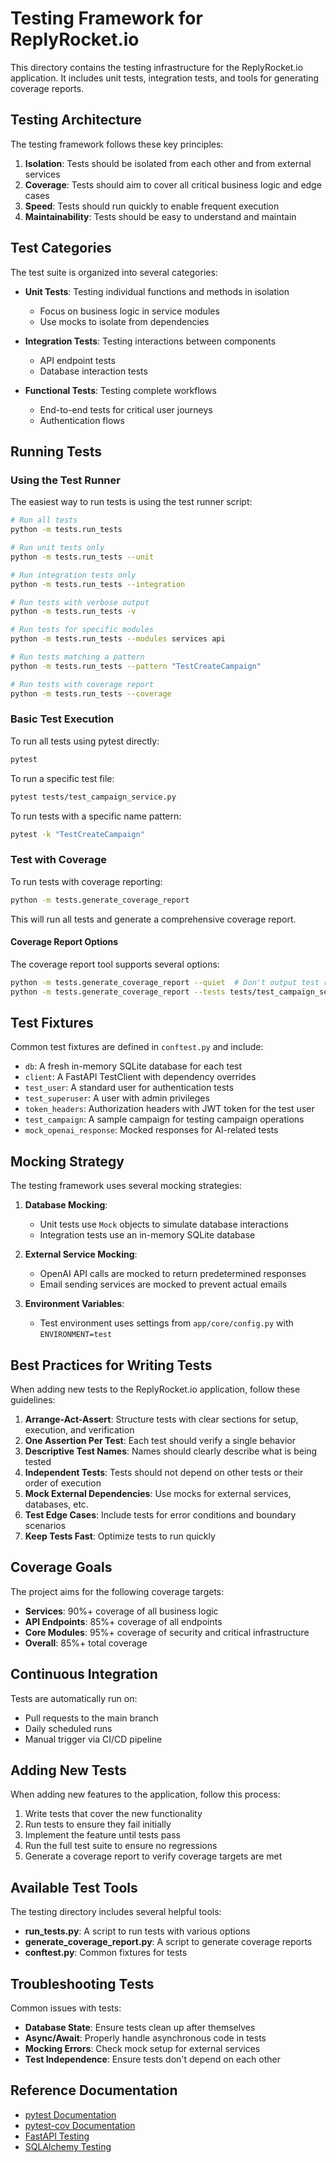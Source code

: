 # Testing Framework for ReplyRocket.io

This directory contains the testing infrastructure for the ReplyRocket.io application. It includes unit tests, integration tests, and tools for generating coverage reports.

## Testing Architecture

The testing framework follows these key principles:

1. **Isolation**: Tests should be isolated from each other and from external services
2. **Coverage**: Tests should aim to cover all critical business logic and edge cases
3. **Speed**: Tests should run quickly to enable frequent execution
4. **Maintainability**: Tests should be easy to understand and maintain

## Test Categories

The test suite is organized into several categories:

- **Unit Tests**: Testing individual functions and methods in isolation
  - Focus on business logic in service modules
  - Use mocks to isolate from dependencies
  
- **Integration Tests**: Testing interactions between components
  - API endpoint tests
  - Database interaction tests
  
- **Functional Tests**: Testing complete workflows
  - End-to-end tests for critical user journeys
  - Authentication flows

## Running Tests

### Using the Test Runner

The easiest way to run tests is using the test runner script:

```bash
# Run all tests
python -m tests.run_tests

# Run unit tests only
python -m tests.run_tests --unit

# Run integration tests only
python -m tests.run_tests --integration

# Run tests with verbose output
python -m tests.run_tests -v

# Run tests for specific modules
python -m tests.run_tests --modules services api

# Run tests matching a pattern
python -m tests.run_tests --pattern "TestCreateCampaign"

# Run tests with coverage report
python -m tests.run_tests --coverage
```

### Basic Test Execution

To run all tests using pytest directly:

```bash
pytest
```

To run a specific test file:

```bash
pytest tests/test_campaign_service.py
```

To run tests with a specific name pattern:

```bash
pytest -k "TestCreateCampaign"
```

### Test with Coverage

To run tests with coverage reporting:

```bash
python -m tests.generate_coverage_report
```

This will run all tests and generate a comprehensive coverage report.

#### Coverage Report Options

The coverage report tool supports several options:

```bash
python -m tests.generate_coverage_report --quiet  # Don't output test results to console
python -m tests.generate_coverage_report --tests tests/test_campaign_service.py  # Run specific tests
```

## Test Fixtures

Common test fixtures are defined in `conftest.py` and include:

- `db`: A fresh in-memory SQLite database for each test
- `client`: A FastAPI TestClient with dependency overrides
- `test_user`: A standard user for authentication tests
- `test_superuser`: A user with admin privileges
- `token_headers`: Authorization headers with JWT token for the test user
- `test_campaign`: A sample campaign for testing campaign operations
- `mock_openai_response`: Mocked responses for AI-related tests

## Mocking Strategy

The testing framework uses several mocking strategies:

1. **Database Mocking**:
   - Unit tests use `Mock` objects to simulate database interactions
   - Integration tests use an in-memory SQLite database

2. **External Service Mocking**:
   - OpenAI API calls are mocked to return predetermined responses
   - Email sending services are mocked to prevent actual emails

3. **Environment Variables**:
   - Test environment uses settings from `app/core/config.py` with `ENVIRONMENT=test`

## Best Practices for Writing Tests

When adding new tests to the ReplyRocket.io application, follow these guidelines:

1. **Arrange-Act-Assert**: Structure tests with clear sections for setup, execution, and verification
2. **One Assertion Per Test**: Each test should verify a single behavior
3. **Descriptive Test Names**: Names should clearly describe what is being tested
4. **Independent Tests**: Tests should not depend on other tests or their order of execution
5. **Mock External Dependencies**: Use mocks for external services, databases, etc.
6. **Test Edge Cases**: Include tests for error conditions and boundary scenarios
7. **Keep Tests Fast**: Optimize tests to run quickly

## Coverage Goals

The project aims for the following coverage targets:

- **Services**: 90%+ coverage of all business logic
- **API Endpoints**: 85%+ coverage of all endpoints
- **Core Modules**: 95%+ coverage of security and critical infrastructure
- **Overall**: 85%+ total coverage

## Continuous Integration

Tests are automatically run on:
- Pull requests to the main branch
- Daily scheduled runs
- Manual trigger via CI/CD pipeline

## Adding New Tests

When adding new features to the application, follow this process:

1. Write tests that cover the new functionality
2. Run tests to ensure they fail initially
3. Implement the feature until tests pass
4. Run the full test suite to ensure no regressions
5. Generate a coverage report to verify coverage targets are met

## Available Test Tools

The testing directory includes several helpful tools:

- **run_tests.py**: A script to run tests with various options
- **generate_coverage_report.py**: A script to generate coverage reports
- **conftest.py**: Common fixtures for tests

## Troubleshooting Tests

Common issues with tests:

- **Database State**: Ensure tests clean up after themselves
- **Async/Await**: Properly handle asynchronous code in tests
- **Mocking Errors**: Check mock setup for external services
- **Test Independence**: Ensure tests don't depend on each other

## Reference Documentation

- [pytest Documentation](https://docs.pytest.org/)
- [pytest-cov Documentation](https://pytest-cov.readthedocs.io/)
- [FastAPI Testing](https://fastapi.tiangolo.com/tutorial/testing/)
- [SQLAlchemy Testing](https://docs.sqlalchemy.org/en/20/orm/session_transaction.html#session-external-transaction) 